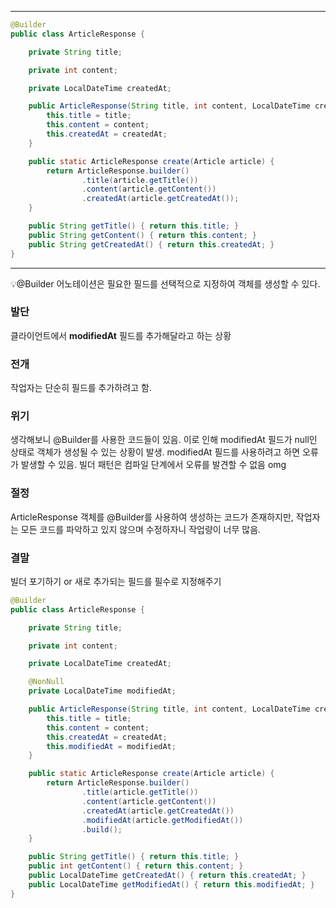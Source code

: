 
---

```java
@Builder
public class ArticleResponse {

	private String title;

	private int content;

	private LocalDateTime createdAt;

	public ArticleResponse(String title, int content, LocalDateTime createdAt) {
		this.title = title;
		this.content = content;
		this.createdAt = createdAt;
	}

	public static ArticleResponse create(Article article) {
		return ArticleResponse.builder()
				.title(article.getTitle())
				.content(article.getContent())
				.createdAt(article.getCreatedAt());
	}

	public String getTitle() { return this.title; }
	public String getContent() { return this.content; }
	public String getCreatedAt() { return this.createdAt; }
}
```
---
💡@Builder 어노테이션은 필요한 필드를 선택적으로 지정하여 객체를 생성할 수 있다.
### 발단
클라이언트에서 **modifiedAt** 필드를 추가해달라고 하는 상황
### 전개
작업자는 단순히 필드를 추가하려고 함.
### 위기
생각해보니 @Builder를 사용한 코드들이 있음. 
이로 인해 modifiedAt 필드가 null인 상태로 객체가 생성될 수 있는 상황이 발생. modifiedAt 필드를 사용하려고 하면 오류가 발생할 수 있음.
빌더 패턴은 컴파일 단계에서 오류를 발견할 수 없음 omg
### 절정
ArticleResponse 객체를 @Builder를 사용하여 생성하는 코드가 존재하지만, 
작업자는 모든 코드를 파악하고 있지 않으며 수정하자니 작업량이 너무 많음.
### 결말
빌더 포기하기 or 새로 추가되는 필드를 필수로 지정해주기

```java
@Builder
public class ArticleResponse {

	private String title;

	private int content;

	private LocalDateTime createdAt;

	@NonNull
	private LocalDateTime modifiedAt;

	public ArticleResponse(String title, int content, LocalDateTime createdAt, LocalDateTime modifiedAt) {
		this.title = title;
		this.content = content;
		this.createdAt = createdAt;
		this.modifiedAt = modifiedAt;
	}

	public static ArticleResponse create(Article article) {
		return ArticleResponse.builder()
				.title(article.getTitle())
				.content(article.getContent())
				.createdAt(article.getCreatedAt())
				.modifiedAt(article.getModifiedAt())
				.build();
	}

	public String getTitle() { return this.title; }
	public int getContent() { return this.content; }
	public LocalDateTime getCreatedAt() { return this.createdAt; }
	public LocalDateTime getModifiedAt() { return this.modifiedAt; }
}
```